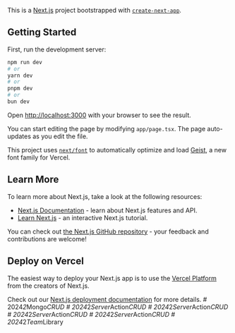 This is a [Next.js](https://nextjs.org) project bootstrapped with [`create-next-app`](https://nextjs.org/docs/app/api-reference/cli/create-next-app).

## Getting Started

First, run the development server:

```bash
npm run dev
# or
yarn dev
# or
pnpm dev
# or
bun dev
```

Open [http://localhost:3000](http://localhost:3000) with your browser to see the result.

You can start editing the page by modifying `app/page.tsx`. The page auto-updates as you edit the file.

This project uses [`next/font`](https://nextjs.org/docs/app/building-your-application/optimizing/fonts) to automatically optimize and load [Geist](https://vercel.com/font), a new font family for Vercel.

## Learn More

To learn more about Next.js, take a look at the following resources:

- [Next.js Documentation](https://nextjs.org/docs) - learn about Next.js features and API.
- [Learn Next.js](https://nextjs.org/learn) - an interactive Next.js tutorial.

You can check out [the Next.js GitHub repository](https://github.com/vercel/next.js) - your feedback and contributions are welcome!

## Deploy on Vercel

The easiest way to deploy your Next.js app is to use the [Vercel Platform](https://vercel.com/new?utm_medium=default-template&filter=next.js&utm_source=create-next-app&utm_campaign=create-next-app-readme) from the creators of Next.js.

Check out our [Next.js deployment documentation](https://nextjs.org/docs/app/building-your-application/deploying) for more details.
#   2 0 2 4 _ 2 _ M o n g o _ C R U D  
 #   2 0 2 4 _ 2 _ S e r v e r _ A c t i o n _ C R U D  
 #   2 0 2 4 _ 2 _ S e r v e r _ A c t i o n _ C R U D  
 #   2 0 2 4 _ 2 _ S e r v e r _ A c t i o n _ C R U D  
 #   2 0 2 4 _ 2 _ S e r v e r _ A c t i o n _ C R U D  
 #   2 0 2 4 _ 2 _ T e a m _ L i b r a r y  
 